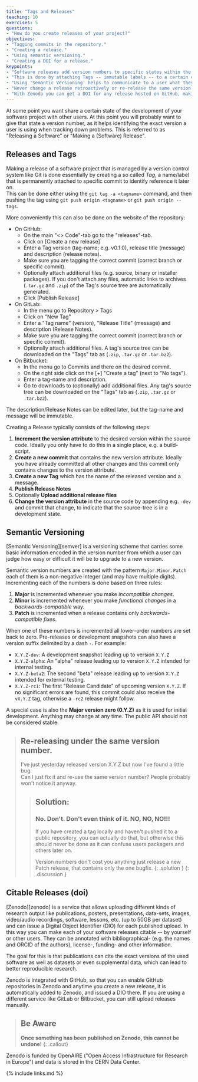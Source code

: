 ```yaml
---
title: "Tags and Releases"
teaching: 10
exercises: 5
questions:
- "How do you create releases of your project?"
objectives:
- "Tagging commits in the repository."
- "Creating a release."
- "Using semantic versioning."
- "Creating a DOI for a release."
keypoints:
- "Software releases add version numbers to specific states within the development cycle."
- "This is done by attaching Tags -- immutable labels -- to a certain commit."
- "Using 'Semantic Versioning' helps to communicate to a user what they can expect when upgrading."
- "Never change a release retroactively or re-release the same version with different content."
- "With Zenodo you can get a DOI for any release hosted on GitHub, making that version citable."
---
```


At some point you want share a certain state of the development of your software
project with other users.  At this point you will probably want to give that state
a version number, as it helps identifying the exact version a user is using when
tracking down problems.  This is referred to as "Releasing a Software" or
"Making a (Software) Release".

## Releases and Tags

Making a release of a software project that is managed by a version control
system like Git is done essentially by creating a  so called *Tag*, a name/label
that is permanently attached to specific commit to identify reference it later on.  
This can be done either using the `git tag -a <tagname>` command, and then
pushing the tag using `git push origin <tagname>` or `git push origin --tags`.

More conveniently this can also be done on the website of the repository:

* On GitHub:
  * On the main "<> Code"-tab go to the "releases"-tab.
  * Click on [Create a new release]
  * Enter a Tag version (tag-name; e.g. v0.1.0), release title (message) and
    description (release notes).
  * Make sure you are tagging the correct commit (correct branch or specific commit).
  * Optionally attach additional files (e.g. source, binary or installer packages).
    If you don't attach any files, automatic links to archives (`.tar.gz` and `.zip`)
    of the Tag's source tree are automatically generated.
  * Click [Publish Release]
* On GitLab:
  * In the menu go to Repository > Tags
  * Click on "New Tag"
  * Enter a "Tag name" (version), "Release Title" (message) and description
    (Release Notes).
  * Make sure you are tagging the correct commit (correct branch or specific commit).
  * Optionally attach additional files.  A tag's source tree can be downloaded
    on the "Tags" tab as (`.zip`, `.tar.gz` or `.tar.bz2`).
* On Bitbucket:
  * In the menu go to Commits and there on the desired commit.
  * On the right side click on the [+] "Create a tag" (next to "No tags").
  * Enter a tag-name and description.
  * Go to downloads to (optionally) add additional files.
    Any tag's source tree can be downloaded on the "Tags" tab as (`.zip`, `.tar.gz`
    or `.tar.bz2`).

The description/Release Notes can be edited later, but the tag-name and message will be immutable.

Creating a Release typically consists of the following steps:

1. **Increment the version attribute** to the desired version within the source code.
   Ideally you only have to do this in a single place, e.g. a build-script.
2. **Create a new commit** that contains the new version attribute.
   Ideally you have already committed all other changes and this commit only
   contains changes to the version attribute.
3. **Create a new Tag** which has the name of the released version and a message.  
4. **Publish Release Notes**
5. Optionally **Upload additional release files**
6. **Change the version attribute** in the source code by appending e.g. `-dev`
   and commit that change, to indicate that the source-tree is in a development state.

## Semantic Versioning

[Semantic Versioning][semver] is a versioning scheme that carries some basic
information encoded in the version number from which a user can judge how easy
or difficult it will be to upgrade to a new version.

Semantic version numbers are created with the pattern `Major.Minor.Patch` each
of them is a non-negative integer (and may have multiple digits).
Incrementing each of the numbers is done based on three rules:

1. **Major** is incremented whenever you make *incompatible changes*.
2. **Minor** is incremented whenever you make *functional changes* in a
   *backwards-compatible* way.
3. **Patch** is incremented when a release contains only *backwards-compatible fixes*.

When one of these numbers is incremented all lower-order numbers are set back to
zero.  Pre-releases or development snapshots can also have a version suffix delimited
by a dash `-`. For example:

* `X.Y.Z-dev`: A development snapshot leading up to version `X.Y.Z`
* `X.Y.Z-alpha`: An "alpha" release leading up to version `X.Y.Z`
                 intended for internal testing.
* `X.Y.Z-beta2`: The second "beta" release leading up to version `X.Y.Z`
                 intended for external testing.
* `X.Y.Z-rc1`:   The first "Release Candidate" of upcoming version `X.Y.Z`.
                 If no significant errors are found, this commit could also receive
                 the `vX.Y.Z` tag, otherwise a `-rc2` release might follow.

A special case is also the **Major version zero (0.Y.Z)** as it is used for initial
development. Anything may change at any time. The public API should not be considered
stable.

> ## Re-releasing under the same version number.
>
>  I've just yesterday released version X.Y.Z but now I've found a little bug.  
>  Can I just fix it and re-use the same version number?
>  People probably won't notice it anyway.
>
> > ## Solution:
> > ### No. Don't. Don't even think of it. NO, NO, NO!!!
> > If you have created a tag locally and haven't pushed it to a public repository,
> > you can actually do that, but otherwise this should never be done as it can
> > confuse users packagers and others later on.
> >
> > Version numbers don't cost you anything just release a new Patch release,
> > that contains only the one bugfix.
> {: .solution }
{: .discussion }

## Citable Releases (doi)

[Zenodo][zenodo] is a service that allows uploading different kinds of research
output like publications, posters, presentations, data-sets, images, video/audio
recordings, software, lessons, etc. (up to 50GB per dataset) and can issue a
Digital Object Identifier (DIO) for each published upload.  In this way you can
make each of your software releases citable -- by yourself or other users.
They can be annotated with bibliographical- (e.g. the names and ORCID of the authors),
license-, funding- and other information.

The goal for this is that publications can cite the exact versions of the used
software as well as datasets or even supplemental data, which can lead to better
reproducible research.

Zenodo is integrated with GitHub, so that you can enable GitHub repositories in
Zenodo and anytime you create a new release, it is automatically added to Zenodo,
and issued a DIO there.
If you are using a different service like GitLab or Bitbucket, you can still
upload releases manually.

> ## Be Aware
> **Once something has been published on Zenodo, this cannot be undone!**
{: .callout}

Zenodo is funded by OpenAIRE ("Open Access Infrastructure for Research in Europe")
and data is stored in the CERN Data Center.

{% include links.md %}
